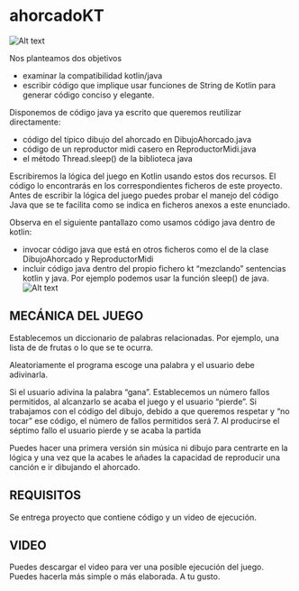 # ahorcadoKT


![Alt text](images/image.png)


Nos planteamos dos objetivos
- examinar  la compatibilidad kotlin/java
- escribir código que implique usar  funciones de String de Kotlin para generar código conciso y elegante.

Disponemos de código java ya escrito que queremos reutilizar directamente:
- código del típico dibujo del ahorcado en DibujoAhorcado.java
- código de un reproductor midi casero en ReproductorMidi.java
- el método Thread.sleep() de la biblioteca java 

Escribiremos la lógica del juego en Kotlin usando estos dos recursos. El código lo encontrarás en los correspondientes ficheros de este proyecto.  Antes de escribir la lógica del  juego puedes probar el manejo del código Java que se te facilita como se indica en ficheros anexos a este enunciado.

Observa en el siguiente pantallazo como usamos código java dentro de kotlin:
- invocar código java que está en otros ficheros como el de la clase DibujoAhorcado y ReproductorMidi
-  incluir código java dentro del propio fichero kt “mezclando” sentencias kotlin y java. Por ejemplo podemos usar la función sleep() de java.
![Alt text](images/image-3.png)



## MECÁNICA DEL JUEGO
Establecemos un diccionario de palabras relacionadas. Por ejemplo, una lista de de frutas o lo que se te ocurra.

Aleatoriamente el programa escoge una palabra y el usuario debe adivinarla.

Si el usuario adivina la palabra “gana”. Establecemos un número fallos permitidos, al alcanzarlo se acaba el juego y el usuario “pierde”. Si trabajamos  con el código del dibujo, debido a que queremos respetar y “no tocar” ese código,  el número de fallos permitidos será 7. Al producirse el séptimo fallo el usuario pierde y se acaba la partida

Puedes hacer una primera versión sin música ni dibujo para centrarte en la lógica y una vez que la acabes le añades la capacidad de reproducir una canción e ir dibujando el ahorcado.


## REQUISITOS
Se entrega proyecto que contiene código y un video de ejecución.  


## VIDEO
Puedes descargar el video para ver una posible ejecución del juego. Puedes hacerla más simple o más elaborada. A tu gusto.